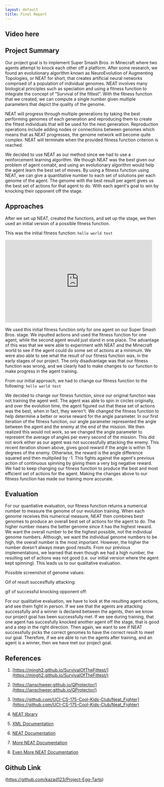 ```yaml
---
layout: default
title: Final Report
---
```


## Video here

## Project Summary
Our project goal is to implement Super Smash Bros. in Minecraft where two agents attempt to knock each other off a platform. After some research, we found an evolutionary algorithm known as NeuroEvolution of Augmenting Topologies, or NEAT for short, that creates artificial neural networks comprised of a population of individual genomes. NEAT involves many biological principles such as speciation and using a fitness function to integrate the concept of “Survival of the fittest”. With the fitness function that we created, we can compute a single number given multiple parameters that depict the quality of the genome.

NEAT will progress through multiple generations by taking the best performing genomes of each generation and reproducing them to create the fittest individuals that will be used for the next generation. Reproduction operations include adding nodes or connections between genomes which means that as NEAT progresses, the genome network will become quite complex. NEAT will terminate when the provided fitness function criterion is reached.

We decided to use NEAT as our method since we had to use a reinforcement learning algorithm. We though NEAT was the best given our problem of agent comabt, and using an evolutionary algorithm would help the agent learn the best set of moves. By using a fitness function using NEAT, we can give a quantitative number to each set of solutions per each genome of the agent. The genome with the best result per agent gives us the best set of actions for that agent to do. With each agent's goal to win by knocking their opponent off the stage.

## Approaches
After we set up NEAT, created the functions, and set up the stage, we then used an initial version of a possible fitness function. 

This was the initial fitness function: ```hello world test```

<iframe src="https://giphy.com/embed/WQIG53ROKX8vdv0SQ2" width="480" height="270" frameBorder="0" class="giphy-embed" allowFullScreen></iframe>

We used this initial fitness function only for one agent on our Super Smash Bros. stage. We inputted actions and used the fitness function for one agent, while the second agent would just stand in one place. The advantage of this was that we were able to experiment with NEAT and the Minecraft world to see if the agent could do some set of actions at a minimum. We were also able to see what the result of our fitness function was, in the early stages of our project. The only disadvantage was that our fitness function was wrong, and we clearly had to make changes to our function to make progress in the agent training.

From our initial approach, we had to change our fitness function to the following: ```hello world test```

We decided to change our fitness function, since our original function was not training the agent well. The agent was able to spin in circles originally, and over the evolution time, the agent figured out that these set of actions was the best, when in fact, they weren't. We changed the fitness function to help determine a better or worse reward for the angle parameter. In our first iteration of the fitness function, our angle parameter represented the angle between the agent and the enemy at the end of the mission. We then realized this would not work, so we changed the angle parameter to represent the average of angles per every second of the mission. This did not work either as our agent was not successfully attacking the enemy. This recent iteration shown above, gives good reward if the angle is within 15 degrees of the enemy. Otherwise, the reward is the angle difference squared and then mulitplied by -1. This fights against the agent's previous action of continuous spinning by giving them a very big negative reward. We had to keep changing our fitness function to produce the best and most efficient set of actions for the agent. Making the changes above to our fitness function has made our training more accurate.


## Evaluation

For our quantiative evaluation, our fitness function returns a numerical number to measure the genome of our evolution training. When each genome receives this numerical measure, NEAT then combines best genomes to produce an overall best set of actions for the agent to do. The higher number means the better genome since it has the highest reward. We want the overall number to be the highest possible, not the individual genome numbers. Although, we want the individual genome numbers to be high, the overall number is the most important. However, the higher the number doesn't always mean good results. From our previous implementations, we learned that even though we had a high number, the resulting set of actions was not good (i.e. our initial version where the agent kept spinning). This leads us to our qualitative evaluation.

Possible screenshot of genome values:

Gif of result succesffully attacking:


gif of successful knocking opponent off:


For our qualitative evaluation, we have to look at the resulting agent actions, and see them fight in person. If we see that the agents are attacking successfully and a winner is declared between the agents, then we know our project goal has been successfully met. If we see during training, that one agent has succesfully knocked another agent off the stage, that is good and a step in the right direction. Then again, we want to see if NEAT successfully picks the correct genomes to have the correct result to meet our goal. Therefore, if we are able to run the agents after training, and an agent is a winner, then we have met our project goal.

## References

1) [https://mingh2.github.io/SurvivalOfTheFittest/](https://mingh2.github.io/SurvivalOfTheFittest/)

2) [https://ianschweer.github.io/QProtector/](https://ianschweer.github.io/QProtector/)

3) [https://github.com/UCI-CS-175-Cool-Kids-Club/Neat_Fighter](https://github.com/UCI-CS-175-Cool-Kids-Club/Neat_Fighter)

4) [NEAT library](https://github.com/CodeReclaimers/neat-python)

5) [XML Documentation](http://microsoft.github.io/malmo/0.16.0/Schemas/MissionHandlers.html)

6) [NEAT Documentation](https://neat-python.readthedocs.io/en/latest/)

7) [More NEAT Documentation](https://neat-python.readthedocs.io/en/latest/activation.html)

8) [Even More NEAT Documentation](https://neat-python.readthedocs.io/en/latest/xor_example.html)

## Github Link
(https://github.com/kazad123/Project-Egg-Tarts)
